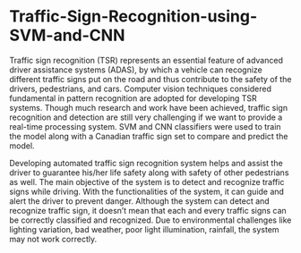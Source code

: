# Traffic-Sign-Recognition-using-SVM-and-CNN
Traffic sign recognition (TSR) represents an essential feature of advanced driver assistance systems (ADAS), by which a vehicle can recognize different traffic signs put on the road and thus contribute to the safety of the drivers, pedestrians, and cars. Computer vision techniques considered fundamental in pattern recognition are adopted for developing TSR systems. Though much research and work have been achieved, traffic sign recognition and detection are still very challenging if we want to provide a real-time processing system. SVM and CNN classifiers were used to train the model along with a Canadian traffic sign set to compare and predict the model. 

 Developing automated traffic sign recognition system helps and assist the driver to guarantee his/her life safety along with safety of other pedestrians as well. The main objective of the system is to detect and recognize traffic signs while driving. With the functionalities of the system, it can guide and alert the driver to prevent danger. Although the system can detect and recognize traffic sign, it doesn’t mean that each and every traffic signs can be correctly classified and recognized. Due to environmental challenges like lighting variation, bad weather, poor light illumination, rainfall, the system may not work correctly.

